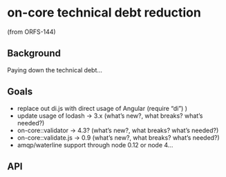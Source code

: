 # on-core technical debt reduction

(from ORFS-144)

## Background

Paying down the technical debt...

## Goals

- replace out di.js with direct usage of Angular (require “di”) )
- update usage of lodash -> 3.x (what’s new?, what breaks? what’s needed?)
- on-core::validator -> 4.3? (what’s new?, what breaks? what’s needed?)
- on-core::validate.js -> 0.9 (what’s new?, what breaks? what’s needed?)
- amqp/waterline support through node 0.12 or node 4...


## API
